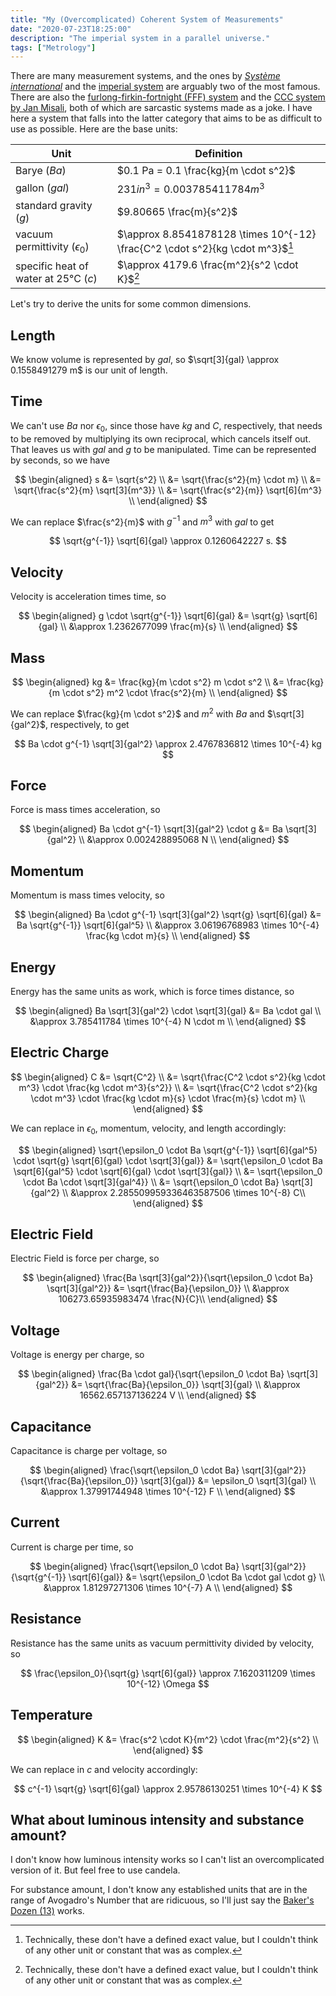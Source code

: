```yaml
---
title: "My (Overcomplicated) Coherent System of Measurements"
date: "2020-07-23T18:25:00"
description: "The imperial system in a parallel universe."
tags: ["Metrology"]
---
```


There are many measurement systems, and the ones by [_Système international_](https://en.wikipedia.org/wiki/International_System_of_Units) and the [imperial system](https://en.wikipedia.org/wiki/Imperial_units) are arguably two of the most famous. There are also the [furlong-firkin-fortnight (FFF) system](https://en.wikipedia.org/wiki/FFF_system) and the [CCC system by Jan Misali](https://www.youtube.com/watch?v=KmfdeWd0RMk), both of which are sarcastic systems made as a joke. I have here a system that falls into the latter category that aims to be as difficult to use as possible. Here are the base units:

| Unit                                 | Definition                                                                    |
| ------------------------------------ | ----------------------------------------------------------------------------- |
| Barye $(Ba)$                         | $0.1 Pa = 0.1 \frac{kg}{m \cdot s^2}$                                         |
| gallon $(gal)$                       | $231 in^3 = 0.003785411784 m^3$                                               |
| standard gravity $(g)$               | $9.80665 \frac{m}{s^2}$                                                       |
| vacuum permittivity $(\epsilon_0)$   | $\approx 8.8541878128 \times 10^{-12} \frac{C^2 \cdot s^2}{kg \cdot m^3}$[^1] |
| specific heat of water at 25°C $(c)$ | $\approx 4179.6 \frac{m^2}{s^2 \cdot K}$[^1]                                  |

[^1]: Technically, these don't have a defined exact value, but I couldn't think of any other unit or constant that was as complex.

Let's try to derive the units for some common dimensions.

## Length

We know volume is represented by $gal$, so $\sqrt[3]{gal} \approx 0.1558491279 m$ is our unit of length.

## Time

We can't use $Ba$ nor $\epsilon_0$, since those have $kg$ and $C$, respectively, that needs to be removed by multiplying its own reciprocal, which cancels itself out. That leaves us with $gal$ and $g$ to be manipulated. Time can be represented by seconds, so we have

$$
\begin{aligned}
s &= \sqrt{s^2} \\
	&= \sqrt{\frac{s^2}{m} \cdot m} \\
	&= \sqrt{\frac{s^2}{m} \sqrt[3]{m^3}} \\
	&= \sqrt{\frac{s^2}{m}} \sqrt[6]{m^3} \\
\end{aligned}
$$

We can replace $\frac{s^2}{m}$ with $g^{-1}$ and $m^3$ with $gal$ to get

$$
\sqrt{g^{-1}} \sqrt[6]{gal} \approx 0.1260642227 s.
$$

## Velocity

Velocity is acceleration times time, so

$$
\begin{aligned}
g \cdot \sqrt{g^{-1}} \sqrt[6]{gal}
	&= \sqrt{g} \sqrt[6]{gal} \\
	&\approx 1.2362677099 \frac{m}{s} \\
\end{aligned}
$$

## Mass

$$
\begin{aligned}
kg &= \frac{kg}{m \cdot s^2} m \cdot s^2 \\
	&= \frac{kg}{m \cdot s^2} m^2 \cdot \frac{s^2}{m} \\
\end{aligned}
$$

We can replace $\frac{kg}{m \cdot s^2}$ and $m^2$ with $Ba$ and $\sqrt[3]{gal^2}$, respectively, to get

$$
Ba \cdot g^{-1} \sqrt[3]{gal^2} \approx 2.4767836812 \times 10^{-4} kg
$$

## Force

Force is mass times acceleration, so

$$
\begin{aligned}
Ba \cdot g^{-1} \sqrt[3]{gal^2} \cdot g
	&= Ba \sqrt[3]{gal^2} \\
	&\approx 0.002428895068 N \\
\end{aligned}
$$

## Momentum

Momentum is mass times velocity, so

$$
\begin{aligned}
Ba \cdot g^{-1} \sqrt[3]{gal^2} \sqrt{g} \sqrt[6]{gal}
	&= Ba \sqrt{g^{-1}} \sqrt[6]{gal^5} \\
	&\approx 3.06196768983 \times 10^{-4} \frac{kg \cdot m}{s} \\
\end{aligned}
$$

## Energy

Energy has the same units as work, which is force times distance, so

$$
\begin{aligned}
Ba \sqrt[3]{gal^2} \cdot \sqrt[3]{gal}
	&= Ba \cdot gal \\
	&\approx 3.785411784 \times 10^{-4} N \cdot m \\
\end{aligned}
$$

## Electric Charge

$$
\begin{aligned}
C &= \sqrt{C^2} \\
	&= \sqrt{\frac{C^2 \cdot s^2}{kg \cdot m^3} \cdot \frac{kg \cdot m^3}{s^2}} \\
	&= \sqrt{\frac{C^2 \cdot s^2}{kg \cdot m^3} \cdot \frac{kg \cdot m}{s} \cdot \frac{m}{s} \cdot m} \\
\end{aligned}
$$

We can replace in $\epsilon_0$, momentum, velocity, and length accordingly:

$$
\begin{aligned}
\sqrt{\epsilon_0 \cdot Ba \sqrt{g^{-1}} \sqrt[6]{gal^5} \cdot \sqrt{g} \sqrt[6]{gal} \cdot \sqrt[3]{gal}}
	&= \sqrt{\epsilon_0 \cdot Ba \sqrt[6]{gal^5} \cdot \sqrt[6]{gal} \cdot \sqrt[3]{gal}} \\
	&= \sqrt{\epsilon_0 \cdot Ba \cdot \sqrt[3]{gal^4}} \\
	&= \sqrt{\epsilon_0 \cdot Ba} \sqrt[3]{gal^2} \\
	&\approx 2.285509959336463587506 \times 10^{-8} C\\
\end{aligned}
$$

## Electric Field

Electric Field is force per charge, so

$$
\begin{aligned}
\frac{Ba \sqrt[3]{gal^2}}{\sqrt{\epsilon_0 \cdot Ba} \sqrt[3]{gal^2}}
	&= \sqrt{\frac{Ba}{\epsilon_0}} \\
	&\approx 106273.65935983474 \frac{N}{C}\\
\end{aligned}
$$

## Voltage

Voltage is energy per charge, so

$$
\begin{aligned}
\frac{Ba \cdot gal}{\sqrt{\epsilon_0 \cdot Ba} \sqrt[3]{gal^2}}
	&= \sqrt{\frac{Ba}{\epsilon_0}} \sqrt[3]{gal} \\
	&\approx 16562.657137136224 V \\
\end{aligned}
$$

## Capacitance

Capacitance is charge per voltage, so

$$
\begin{aligned}
\frac{\sqrt{\epsilon_0 \cdot Ba} \sqrt[3]{gal^2}}{\sqrt{\frac{Ba}{\epsilon_0}} \sqrt[3]{gal}}
	&= \epsilon_0 \sqrt[3]{gal} \\
	&\approx 1.37991744948 \times 10^{-12} F \\
\end{aligned}
$$

## Current

Current is charge per time, so

$$
\begin{aligned}
\frac{\sqrt{\epsilon_0 \cdot Ba} \sqrt[3]{gal^2}}{\sqrt{g^{-1}} \sqrt[6]{gal}}
	&= \sqrt{\epsilon_0 \cdot Ba \cdot gal \cdot g} \\
	&\approx 1.81297271306 \times 10^{-7} A \\
\end{aligned}
$$

## Resistance

Resistance has the same units as vacuum permittivity divided by velocity, so

$$
\frac{\epsilon_0}{\sqrt{g} \sqrt[6]{gal}} \approx 7.1620311209 \times 10^{-12} \Omega
$$

## Temperature

$$
\begin{aligned}
K &= \frac{s^2 \cdot K}{m^2} \cdot \frac{m^2}{s^2} \\
\end{aligned}
$$

We can replace in $c$ and velocity accordingly:

$$
c^{-1} \sqrt{g} \sqrt[6]{gal} \approx 2.95786130251 \times 10^{-4} K
$$

## What about luminous intensity and substance amount?

I don't know how luminous intensity works so I can't list an overcomplicated version of it. But feel free to use candela.

For substance amount, I don't know any established units that are in the range of Avogadro's Number that are ridicuous, so I'll just say the [Baker's Dozen $(13)$](https://en.wikipedia.org/wiki/Dozen#Baker's_dozen) works.
